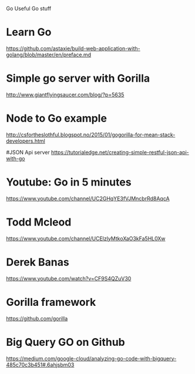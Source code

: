 Go
Useful Go stuff

# Learn Go
https://github.com/astaxie/build-web-application-with-golang/blob/master/en/preface.md

# Simple go server with Gorilla
http://www.giantflyingsaucer.com/blog/?p=5635

# Node to Go example
http://csfortheslothful.blogspot.no/2015/01/gogorilla-for-mean-stack-developers.html

#JSON Api server
https://tutorialedge.net/creating-simple-restful-json-api-with-go

# Youtube: Go in 5 minutes
https://www.youtube.com/channel/UC2GHqYE3fVJMncbrRd8AqcA

# Todd Mcleod
https://www.youtube.com/channel/UCElzlyMtkoXaO3kFa5HL0Xw

# Derek Banas
https://www.youtube.com/watch?v=CF9S4QZuV30

# Gorilla framework
https://github.com/gorilla

# Big Query GO on Github
https://medium.com/google-cloud/analyzing-go-code-with-bigquery-485c70c3b451#.6ahjsbm03
